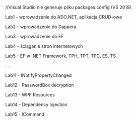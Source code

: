 //Visual Studio nie generuje pliku packages.config (VS 2019)

Lab1 - wprowadzenie do ADO.NET, aplikacja CRUD-owa

Lab2 - wprowadzenie do Dappera

Lab3 - wprowadzenie do EF

Lab4 - ściąganie stron internetowych

Lab5 - EF w .NET Framework, TPH, TPT, TPC, ES, TS

.
.
.

Lab11 - INotifyPropertyChanged

Lab12 - PasswordBox decryption

Lab13 - WPF Resources

Lab14 - Dependency Injection

Lab15 - ICommand
